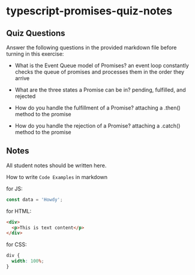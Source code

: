 # typescript-promises-quiz-notes

## Quiz Questions

Answer the following questions in the provided markdown file before turning in this exercise:

- What is the Event Queue model of Promises?
  an event loop constantly checks the queue of promises and processes them in the order they arrive

- What are the three states a Promise can be in?
  pending, fulfilled, and rejected

- How do you handle the fulfillment of a Promise?
  attaching a .then() method to the promise

- How do you handle the rejection of a Promise?
  attaching a .catch() method to the promise

## Notes

All student notes should be written here.

How to write `Code Examples` in markdown

for JS:

```javascript
const data = 'Howdy';
```

for HTML:

```html
<div>
  <p>This is text content</p>
</div>
```

for CSS:

```css
div {
  width: 100%;
}
```
